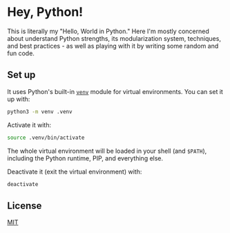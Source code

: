 # Hey, Python!

This is literally my "Hello, World in Python." Here I'm mostly concerned about understand Python strengths, its modularization system, techniques, and best practices - as well as playing with it by writing some random and fun code.

## Set up

It uses Python's built-in [`venv`](https://docs.python.org/3/library/venv.html) module for virtual environments. You can set it up with:

```bash
python3 -m venv .venv
```

Activate it with:

```bash
source .venv/bin/activate
```

The whole virtual environment will be loaded in your shell (and `$PATH`), including the Python runtime, PIP, and everything else.

Deactivate it (exit the virtual environment) with:

```bash
deactivate
```

## License

[MIT](license)
